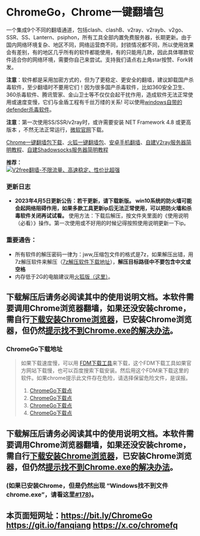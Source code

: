 ChromeGo，Chrome一键翻墙包
====================

一个集成9个不同的翻墙通道，包括clash、clashB、v2ray、v2rayb、v2go、SSR、SS、Lantern、psiphon，所有工具全部内置免费服务器，长期更新。由于国内网络环境复杂、地区不同，网络运营商不同，封锁情况都不同，所以使用效果会有差别，有的地区几乎所有的软件都能使用，有的只能用几款，因此具体哪款软件适合你的网络环境，需要你自己来尝试。支持我们请点右上角star按赞、Fork转发。  
  

**注意**：软件都是采用加密方式的，但为了更稳定、更安全的翻墙，建议卸载国产杀毒软件，至少翻墙时不要用它们！因为很多国产杀毒软件，比如360安全卫生、360杀毒软件、腾讯管家、金山卫士等不仅仅会起干扰作用，造成软件无法正常使用或速度变慢，它们与金盾工程有千丝万缕的关系! 可以使用[windows自带的defender杀毒软件](https://docs.microsoft.com/zh-cn/microsoft-365/security/defender-endpoint/microsoft-defender-antivirus-windows?view=o365-worldwide)。

**注意**：第一次使用SS/SSR/v2ray时，或许需要安装 NET Framework 4.8 或更高版本 ，不然无法正常运行，[微软官网](https://dotnet.microsoft.com/download/dotnet-framework/net48)下载。

[Chrome一键翻墙包下载](#chromego-xia-zai-di-zhi)、[火狐一键翻墙包](https://github.com/bannedbook/fanqiang/wiki/%E7%81%AB%E7%8B%90firefox%E4%B8%80%E9%94%AE%E7%BF%BB%E5%A2%99%E5%8C%85)、[安卓手机翻墙](https://github.com/bannedbook/fanqiang/wiki/%E5%AE%89%E5%8D%93%E7%BF%BB%E5%A2%99%E8%BD%AF%E4%BB%B6)、[自建V2ray服务器简明教程](https://github.com/bannedbook/fanqiang/blob/master/v2ss/%E8%87%AA%E5%BB%BAV2ray%E6%9C%8D%E5%8A%A1%E5%99%A8%E7%AE%80%E6%98%8E%E6%95%99%E7%A8%8B.md)、[自建Shadowsocks服务器简明教程](https://github.com/bannedbook/fanqiang/blob/master/v2ss/%E8%87%AA%E5%BB%BAShadowsocks%E6%9C%8D%E5%8A%A1%E5%99%A8%E7%AE%80%E6%98%8E%E6%95%99%E7%A8%8B.md)

**推荐：**  
[![V2free翻墙-不限流量、高速稳定、性价比超强](https://raw.githubusercontent.com/bannedbook/fanqiang/master/v2ss/images/v2free.jpg)](https://github.com/bannedbook/fanqiang/wiki/V2ray%E6%9C%BA%E5%9C%BA)

### 更新日志

*   **2023年4月5日更新公告：若干更新，请下载新版。 win10系统的防火墙可能会起网络阻碍作用，如果多款工具更新ip后无法正常使用，可以把防火墙和杀毒软件关闭再试试看。**  使用方法：下载后解压，按文件夹里面的《使用说明（必看）》操作。第一次使用或不好用的时候记得按照使用说明更新一下ip。
    
### 重要通告：

*   所有软件的解压密码一律为：jww,压缩包文件的格式是7z，如果解压出错，用7z解压软件来解压（[7z解压软件下载地址](https://www.7-zip.org/download.html)），**解压目标路径中不要包含中文或空格**
*   内存低于2G的电脑建议用[火狐版（这里）](https://github.com/bannedbook/fanqiang/wiki/%E7%81%AB%E7%8B%90firefox%E4%B8%80%E9%94%AE%E7%BF%BB%E5%A2%99%E5%8C%85)。

下载解压后请务必阅读其中的使用说明文档。本软件需要调用Chrome浏览器翻墙，如果还没安装chrome，需自行[下载安装Chrome浏览器](https://github.com/bannedbook/fanqiang/wiki/Chrome%E6%B5%8F%E8%A7%88%E5%99%A8%E4%B8%8B%E8%BD%BD)，已安装Chrome浏览器，但仍然[提示找不到Chrome.exe的解决办法](https://github.com/bannedbook/fanqiang/issues/432)。
------------------------------------------------------------------------------------------------------------------------------------------------------------------------------------------------------------------------------------------------------------------

### ChromeGo下载地址<a name="chromego-xia-zai-di-zhi"></a>

> 如果下载速度慢，可以用 [FDM下载工具](https://www.freedownloadmanager.org/zh/)来下载，这个FDM下载工具如果官方网站下载慢，也可以百度搜索下载安装。然后用这个FDM来下载这里的软件。如果chrome提示此文件存在危险，请选择保留危险文件，是误报。
> 
> 1.  [ChromeGo下载点](https://d1a.wenxin-ai.top/ChromeGo.7z)
> 2.  [ChromeGo下载点](https://d1.wenxin-ai.top/ChromeGo.7z)
> 3.  [ChromeGo下载点](https://d2.wenxin-ai.top/ChromeGo.7z)
> 4.  [ChromeGo下载点](https://github.com/bannedbook/fanqiang/releases)

下载解压后请务必阅读其中的使用说明文档。本软件需要调用Chrome浏览器翻墙，如果还没安装chrome，需自行[下载安装Chrome浏览器](https://github.com/bannedbook/fanqiang/wiki/Chrome%E6%B5%8F%E8%A7%88%E5%99%A8%E4%B8%8B%E8%BD%BD)，已安装Chrome浏览器，但仍然[提示找不到Chrome.exe的解决办法](https://github.com/bannedbook/fanqiang/issues/432)。
------------------------------------------------------------------------------------------------------------------------------------------------------------------------------------------------------------------------------------------------------------------

### (如果已安装Chrome，但是仍然出现 “Windows找不到文件chrome.exe”，请看这里[#178](https://github.com/bannedbook/fanqiang/issues/178))。

本页面短网址：https://bit.ly/ChromeGo https://git.io/fanqiang https://x.co/chromefq
----------------------------------------------------------------------------